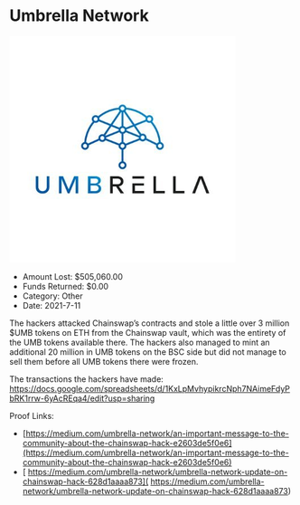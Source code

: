 # Umbrella Network
![Umbrella Network](/rektimages/Umbrella-Network.png)
- Amount Lost: $505,060.00
- Funds Returned: $0.00
- Category: Other
- Date: 2021-7-11

The hackers attacked Chainswap’s contracts and stole a little over 3 million $UMB tokens on ETH from the Chainswap vault, which was the entirety of the UMB tokens available there. The hackers also managed to mint an additional 20 million in UMB tokens on the BSC side but did not manage to sell them before all UMB tokens there were frozen.  
  
The transactions the hackers have made:  
https://docs.google.com/spreadsheets/d/1KxLpMvhypikrcNph7NAimeFdyPbRK1rrw-6yAcREqa4/edit?usp=sharing


Proof Links:
- [https://medium.com/umbrella-network/an-important-message-to-the-community-about-the-chainswap-hack-e2603de5f0e6](https://medium.com/umbrella-network/an-important-message-to-the-community-about-the-chainswap-hack-e2603de5f0e6)
- [ https://medium.com/umbrella-network/umbrella-network-update-on-chainswap-hack-628d1aaaa873]( https://medium.com/umbrella-network/umbrella-network-update-on-chainswap-hack-628d1aaaa873)


